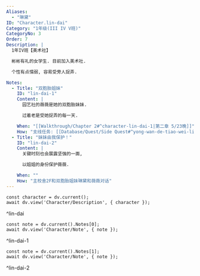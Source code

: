 ```yaml
---
Aliases:
  - "琳黛"
ID: "Character.lin-dai"
Category: "1年级(III IV V班)"
CategoryNo: 3
Order: 7
Description: |
  1年IV班【美术社】

  彬彬有礼的女学生. 目前加入美术社.

  个性有点懦弱, 容易受旁人捉弄.

Notes:
  - Title: "双胞胎姐妹"
    ID: "lin-dai-1"
    Content: |
      园艺社的薇薇是她的双胞胎妹妹.

      过着老是受她捉弄的每一天.

    When: "[[Walkthrough/Chapter 2#^character-lin-dai-1|第二章 5/23晚]]"
    How: "支线任务: [[Database/Quest/Side Quest#^yong-wan-de-tiao-wei-liao-diao-huo|领取鲜花]] 获得"
  - Title: "妹妹由我保护！"
    ID: "lin-dai-2"
    Content: |
      关键时刻也会展露坚强的一面,

      以姐姐的身份保护薇薇.

    When: ""
    How: "主校舍2F和双胞胎姐妹琳黛和薇薇对话"
---
```

```dataviewjs
const character = dv.current();
await dv.view('Character/Description', { character });
```
^lin-dai

```dataviewjs
const note = dv.current().Notes[0];
await dv.view('Character/Note', { note });
```
^lin-dai-1

```dataviewjs
const note = dv.current().Notes[1];
await dv.view('Character/Note', { note });
```
^lin-dai-2